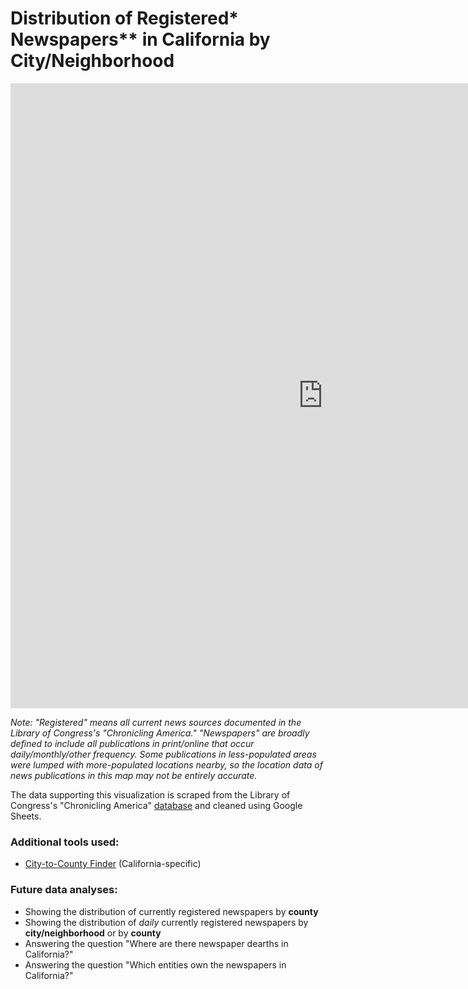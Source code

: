 # Distribution of Registered* Newspapers** in California by City/Neighborhood

<iframe seamless frameborder="0" src="https://public.tableau.com/views/Distribution_News_CA_City/final_1?:language=en&:display_count=y&publish=yes&:origin=viz_share_link?:embed=yes&:display_count=yes&:showVizHome=no" width = '1000' height = '1000'></iframe> 


_Note: "Registered" means all current news sources documented in the Library of Congress's "Chronicling America." "Newspapers" are broadly defined to include all publications in print/online that occur daily/monthly/other frequency. Some publications in less-populated areas were lumped with more-populated locations nearby, so the location data of news publications in this map may  not be entirely accurate._ 

The data supporting this visualization is scraped from the Library of Congress's "Chronicling America" [database](https://chroniclingamerica.loc.gov/search/titles/results/?state=California&county=&city=&year1=1690&year2=2020&terms=&frequency=&language=&ethnicity=&labor=&material_type=&lccn=&rows=9996) and cleaned using Google Sheets.

### Additional tools used:

* [City-to-County Finder](http://statsamerica.org/CityCountyFinder/Default.aspx) (California-specific)

### Future data analyses:

* Showing the distribution of currently registered newspapers by **county**
* Showing the distribution of _daily_ currently registered newspapers by **city/neighborhood** or by **county**
* Answering the question "Where are there newspaper dearths in California?"
* Answering the question "Which entities own the newspapers in California?"
